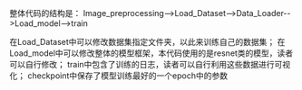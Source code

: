 整体代码的结构是：
Image_preprocessing-->Load_Dataset-->Data_Loader-->Load_model-->train

在Load_Dataset中可以修改数据集指定文件夹，以此来训练自己的数据集；
在Load_model中可以修改整体的模型框架，本代码使用的是resnet类的模型，读者可以自行修改；
train中包含了训练的日志，读者可以自行利用这些数据进行可视化；
checkpoint中保存了模型训练最好的一个epoch中的参数